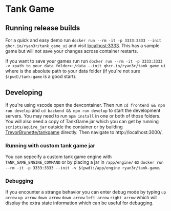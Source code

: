 # Tank Game

## Running release builds

For a quick and easy demo run `docker run --rm -it -p 3333:3333 --init ghcr.io/ryan3r/tank_game_ui` and visit [localhost:3333](http://localhost:3333/).  This has a sample game but will not save your changes across container restarts.

If you want to save your games run run `docker run --rm -it -p 3333:3333 -v <path to your data folder>:/data --init ghcr.io/ryan3r/tank_game_ui` where <path to your data folder> is the absolute path to your data folder (if you're not sure `$(pwd)/tank-game` is a good start).

## Developing

If you're using vscode open the devcontainer.  Then run `cd frontend && npm run develop` and `cd backend && npm run develop` to start the development servers.  You may need to run `npm install` in one or both of those folders.  You will also need a copy of TankGame.jar which you can get by running `scripts/aquire_jar` outside the container or by building [TrevorBrunette/tankgame](https://github.com/TrevorBrunette/tankgame.git) directly.  Then navigate to http://localhost:3000/.

### Running with custom tank game jar

You can sepecify a custom tank game engine with `TANK_GAME_ENGINE_COMMAND` or by placing a jar in `/app/engine/` ex `docker run --rm -it -p 3333:3333 --init -v $(pwd):/app/engine ryan3r/tank-game`.

### Debugging

If you encounter a strange behavior you can enter debug mode by typing `up arrow` `up arrow` `down arrow` `down arrow` `left arrow` `right arrow` which will display the extra state information which can be useful for debugging.

